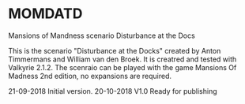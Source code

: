 # MOMDATD
Mansions of Mandness scenario Disturbance at the Docs 

This is the scenario "Disturbance at the Docks" created by Anton Timmermans and William van den Broek.
It is creatred and tested with Valkyrie 2.1.2.
The scenraio can be played with the game Mansions Of Madness 2nd edition, no expansions are required.

21-09-2018 Initial version.
20-10-2018 V1.0 Ready for publishing
